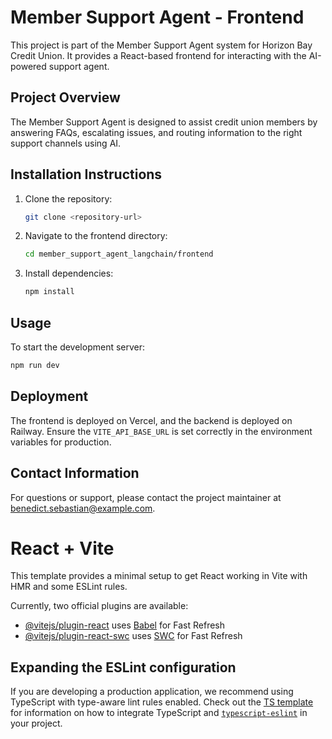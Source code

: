 # Member Support Agent - Frontend

This project is part of the Member Support Agent system for Horizon Bay Credit Union. It provides a React-based frontend for interacting with the AI-powered support agent.

## Project Overview

The Member Support Agent is designed to assist credit union members by answering FAQs, escalating issues, and routing information to the right support channels using AI.

## Installation Instructions

1. Clone the repository:
   ```bash
   git clone <repository-url>
   ```
2. Navigate to the frontend directory:
   ```bash
   cd member_support_agent_langchain/frontend
   ```
3. Install dependencies:
   ```bash
   npm install
   ```

## Usage

To start the development server:

```bash
npm run dev
```

## Deployment

The frontend is deployed on Vercel, and the backend is deployed on Railway. Ensure the `VITE_API_BASE_URL` is set correctly in the environment variables for production.

## Contact Information

For questions or support, please contact the project maintainer at benedict.sebastian@example.com.

# React + Vite

This template provides a minimal setup to get React working in Vite with HMR and some ESLint rules.

Currently, two official plugins are available:

- [@vitejs/plugin-react](https://github.com/vitejs/vite-plugin-react/blob/main/packages/plugin-react) uses [Babel](https://babeljs.io/) for Fast Refresh
- [@vitejs/plugin-react-swc](https://github.com/vitejs/vite-plugin-react/blob/main/packages/plugin-react-swc) uses [SWC](https://swc.rs/) for Fast Refresh

## Expanding the ESLint configuration

If you are developing a production application, we recommend using TypeScript with type-aware lint rules enabled. Check out the [TS template](https://github.com/vitejs/vite/tree/main/packages/create-vite/template-react-ts) for information on how to integrate TypeScript and [`typescript-eslint`](https://typescript-eslint.io) in your project.
